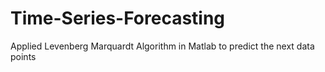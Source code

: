 # Time-Series-Forecasting
Applied Levenberg Marquardt Algorithm in Matlab to predict the next data points
